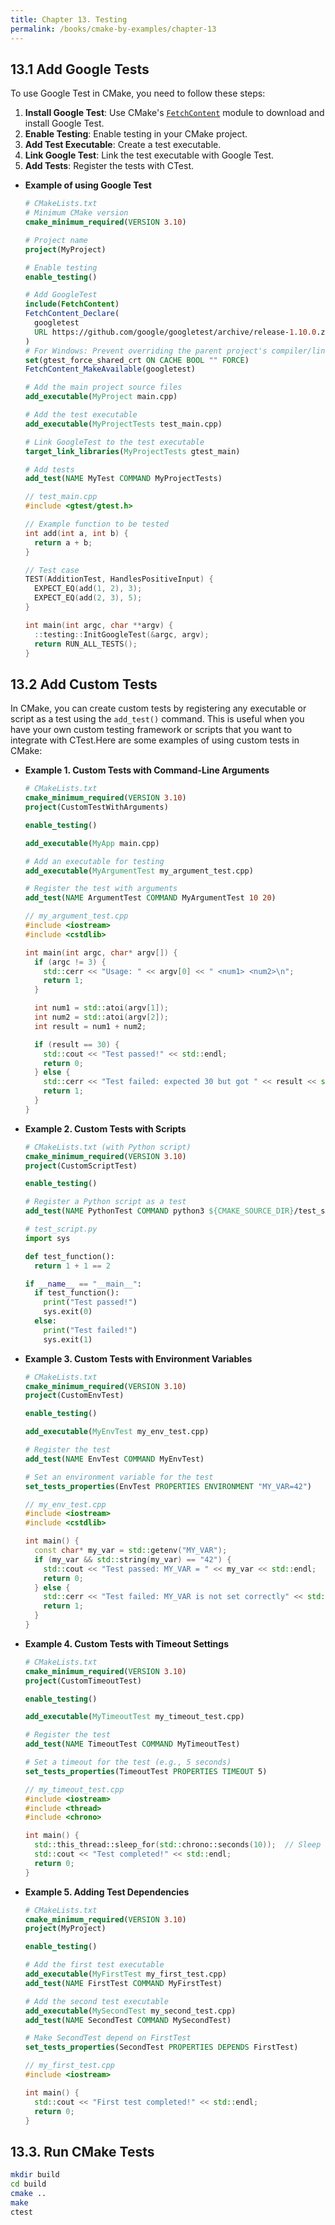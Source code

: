```yaml
---
title: Chapter 13. Testing
permalink: /books/cmake-by-examples/chapter-13
---
```


## 13.1 Add Google Tests

To use Google Test in CMake, you need to follow these steps:

1. **Install Google Test**: Use CMake's [`FetchContent`](command:_github.copilot.openSymbolFromReferences?%5B%22%22%2C%5B%7B%22uri%22%3A%7B%22scheme%22%3A%22file%22%2C%22authority%22%3A%22%22%2C%22path%22%3A%22%2FUsers%2Fdong%2FDocuments%2Fgithub%2Fresearch%2F_pages%2Fbooks%2Fcmake-by-examples%2Fchapter-13.md%22%2C%22query%22%3A%22%22%2C%22fragment%22%3A%22%22%7D%2C%22pos%22%3A%7B%22line%22%3A21%2C%22character%22%3A10%7D%7D%5D%2C%2229d4e446-6ee3-4d9e-a8e9-b213322f293c%22%5D "Go to definition") module to download and install Google Test.
2. **Enable Testing**: Enable testing in your CMake project.
3. **Add Test Executable**: Create a test executable.
4. **Link Google Test**: Link the test executable with Google Test.
5. **Add Tests**: Register the tests with CTest.

- **Example of using Google Test**

  ```cmake
  # CMakeLists.txt
  # Minimum CMake version
  cmake_minimum_required(VERSION 3.10)

  # Project name
  project(MyProject)

  # Enable testing
  enable_testing()

  # Add GoogleTest
  include(FetchContent)
  FetchContent_Declare(
    googletest
    URL https://github.com/google/googletest/archive/release-1.10.0.zip
  )
  # For Windows: Prevent overriding the parent project's compiler/linker settings
  set(gtest_force_shared_crt ON CACHE BOOL "" FORCE)
  FetchContent_MakeAvailable(googletest)

  # Add the main project source files
  add_executable(MyProject main.cpp)

  # Add the test executable
  add_executable(MyProjectTests test_main.cpp)

  # Link GoogleTest to the test executable
  target_link_libraries(MyProjectTests gtest_main)

  # Add tests
  add_test(NAME MyTest COMMAND MyProjectTests)
  ```

  ```cpp
  // test_main.cpp
  #include <gtest/gtest.h>

  // Example function to be tested
  int add(int a, int b) {
    return a + b;
  }

  // Test case
  TEST(AdditionTest, HandlesPositiveInput) {
    EXPECT_EQ(add(1, 2), 3);
    EXPECT_EQ(add(2, 3), 5);
  }

  int main(int argc, char **argv) {
    ::testing::InitGoogleTest(&argc, argv);
    return RUN_ALL_TESTS();
  }
  ```

## 13.2 Add Custom Tests

In CMake, you can create custom tests by registering any executable or script as a test using the `add_test()` command. This is useful when you have your own custom testing framework or scripts that you want to integrate with CTest.Here are some examples of using custom tests in CMake:

- **Example 1. Custom Tests with Command-Line Arguments**

  ```cmake
  # CMakeLists.txt
  cmake_minimum_required(VERSION 3.10)
  project(CustomTestWithArguments)

  enable_testing()

  add_executable(MyApp main.cpp)

  # Add an executable for testing
  add_executable(MyArgumentTest my_argument_test.cpp)

  # Register the test with arguments
  add_test(NAME ArgumentTest COMMAND MyArgumentTest 10 20)
  ```

  ```cpp
  // my_argument_test.cpp
  #include <iostream>
  #include <cstdlib>

  int main(int argc, char* argv[]) {
    if (argc != 3) {
      std::cerr << "Usage: " << argv[0] << " <num1> <num2>\n";
      return 1;
    }

    int num1 = std::atoi(argv[1]);
    int num2 = std::atoi(argv[2]);
    int result = num1 + num2;

    if (result == 30) {
      std::cout << "Test passed!" << std::endl;
      return 0;
    } else {
      std::cerr << "Test failed: expected 30 but got " << result << std::endl;
      return 1;
    }
  }
  ```

- **Example 2. Custom Tests with Scripts**

  ```cmake
  # CMakeLists.txt (with Python script)
  cmake_minimum_required(VERSION 3.10)
  project(CustomScriptTest)

  enable_testing()

  # Register a Python script as a test
  add_test(NAME PythonTest COMMAND python3 ${CMAKE_SOURCE_DIR}/test_script.py)
  ```

  ```python
  # test_script.py
  import sys

  def test_function():
    return 1 + 1 == 2

  if __name__ == "__main__":
    if test_function():
      print("Test passed!")
      sys.exit(0)
    else:
      print("Test failed!")
      sys.exit(1)
  ```

- **Example 3. Custom Tests with Environment Variables**

  ```cmake
  # CMakeLists.txt
  cmake_minimum_required(VERSION 3.10)
  project(CustomEnvTest)

  enable_testing()

  add_executable(MyEnvTest my_env_test.cpp)

  # Register the test
  add_test(NAME EnvTest COMMAND MyEnvTest)

  # Set an environment variable for the test
  set_tests_properties(EnvTest PROPERTIES ENVIRONMENT "MY_VAR=42")
  ```

  ```cpp
  // my_env_test.cpp
  #include <iostream>
  #include <cstdlib>

  int main() {
    const char* my_var = std::getenv("MY_VAR");
    if (my_var && std::string(my_var) == "42") {
      std::cout << "Test passed: MY_VAR = " << my_var << std::endl;
      return 0;
    } else {
      std::cerr << "Test failed: MY_VAR is not set correctly" << std::endl;
      return 1;
    }
  }
  ```

- **Example 4. Custom Tests with Timeout Settings**

  ```cmake
  # CMakeLists.txt
  cmake_minimum_required(VERSION 3.10)
  project(CustomTimeoutTest)

  enable_testing()

  add_executable(MyTimeoutTest my_timeout_test.cpp)

  # Register the test
  add_test(NAME TimeoutTest COMMAND MyTimeoutTest)

  # Set a timeout for the test (e.g., 5 seconds)
  set_tests_properties(TimeoutTest PROPERTIES TIMEOUT 5)
  ```

  ```cpp
  // my_timeout_test.cpp
  #include <iostream>
  #include <thread>
  #include <chrono>

  int main() {
    std::this_thread::sleep_for(std::chrono::seconds(10));  // Sleep for 10 seconds
    std::cout << "Test completed!" << std::endl;
    return 0;
  }
  ```

- **Example 5. Adding Test Dependencies**

  ```cmake
  # CMakeLists.txt
  cmake_minimum_required(VERSION 3.10)
  project(MyProject)

  enable_testing()

  # Add the first test executable
  add_executable(MyFirstTest my_first_test.cpp)
  add_test(NAME FirstTest COMMAND MyFirstTest)

  # Add the second test executable
  add_executable(MySecondTest my_second_test.cpp)
  add_test(NAME SecondTest COMMAND MySecondTest)

  # Make SecondTest depend on FirstTest
  set_tests_properties(SecondTest PROPERTIES DEPENDS FirstTest)
  ```

  ```cpp
  // my_first_test.cpp
  #include <iostream>

  int main() {
    std::cout << "First test completed!" << std::endl;
    return 0;
  }
  ```

## 13.3. Run CMake Tests

```bash
mkdir build
cd build
cmake ..
make
ctest
```
